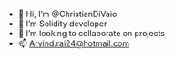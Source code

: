 - 👋 Hi, I’m @ChristianDiVaio
- 👀 I’m Solidity developer 
- 💞️ I’m looking to collaborate on projects
- 📫 Arvind.rai24@hotmail.com
<!---
ChristianDiVaio/ChristianDiVaio is a ✨ special ✨ repository because its `README.md` (this file) appears on your GitHub profile.
You can click the Preview link to take a look at your changes.
--->

